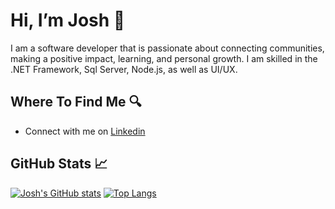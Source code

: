 # Hi, I’m Josh :wave:

I am a software developer that is passionate about connecting communities, making a positive impact, learning, and personal growth. 
I am skilled in the .NET Framework, Sql Server, Node.js, as well as UI/UX.

## Where To Find Me :mag:
- Connect with me on [Linkedin](https://www.linkedin.com/in/joshua-vaughn-dev) 

## GitHub Stats :chart_with_upwards_trend:
[![Josh's GitHub stats](https://github-readme-stats.vercel.app/api?username=Jawsh-Dev&show_icons=true&theme=vue-dark&hide_border=true&hide_title=true)](https://github.com/Jawsh-Dev/github-readme-stats)
[![Top Langs](https://github-readme-stats.vercel.app/api/top-langs/?username=Jawsh-Dev&show_icons=true&theme=vue-dark&hide_border=true&hide_title=true)](https://github.com/Jawsh-Dev/github-readme-stats)

